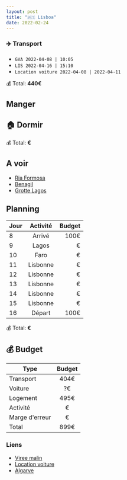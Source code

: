 ```yaml
---
layout: post
title: "🇵🇹 Lisboa"
date: 2022-02-24
---
```


### ✈️ Transport

- `GVA 2022-04-08 | 10:05`
- `LIS 2022-04-16 | 15:10`
- `Location voiture 2022-04-08 | 2022-04-11`

💰 Total: **440€**

## Manger

## 🏠 Dormir

💰 Total: **€**

## A voir

- [Ria Formosa](https://www.getyourguide.fr/algarve-l66/croisiere-vers-les-iles-de-la-ria-formosa-depuis-faro-t64208/?date_from=2022-04-10&date_to=2022-04-10)
- [Benagil](https://goo.gl/maps/V6ADsS2h7WmK5W8b7)
- [Grotte Lagos](https://www.getyourguide.fr/algarve-l66/de-lagos-exploration-de-grottes-de-deux-heures-en-kayak-t105742/?date_from=2022-04-10&date_to=2022-04-10)

## Planning

| Jour   |      Activité      |  Budget |
|----------|:-------------:|------:|
| 8 |  Arrivé | 100€ |
| 9 |  Lagos | € |
| 10 |  Faro | € |
| 11 |  Lisbonne | € |
| 12 |  Lisbonne | € |
| 13 |  Lisbonne | € |
| 14 |  Lisbonne | € |
| 15 |  Lisbonne  | € |
| 16 |  Départ  | 100€ |

💰 Total: **€**

## 💰 Budget

| Type   |      Budget      |
|----------|:-------------:|
| Transport | 404€ |
| Voiture | ?€ |
| Logement | 495€ |
| Activité | € |
| Marge d'erreur | € |
| Total |  899€  |

### Liens

- [Viree malin](https://www.viree-malin.fr/guide-lisbonne-visite-weekend)
- [Location voiture](https://tinyurl.com/y9jrbcjl)
- [Algarve](https://www.viree-malin.fr/location-voiture-algarve/)

